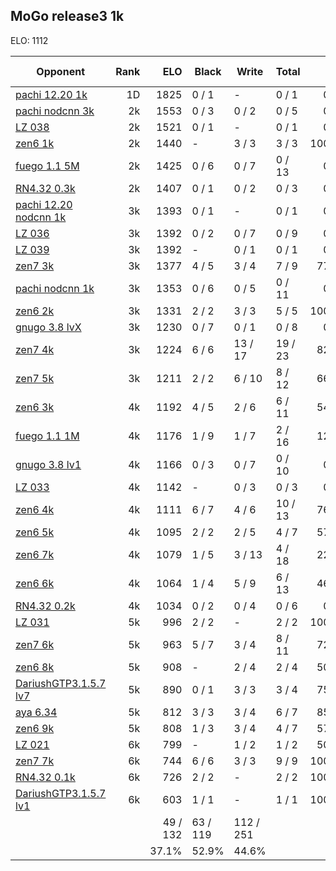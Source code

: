 ## MoGo release3 1k ##

ELO: 1112

Opponent | Rank | ELO | Black | Write | Total | Win rate
---------|-----:|----:|-------|-------|-------|-------:
[pachi 12.20 1k](pachi%2012.20%201k.md) | 1D | 1825 | 0 / 1 | - | 0 / 1 | 0.0%
[pachi nodcnn 3k](pachi%20nodcnn%203k.md) | 2k | 1553 | 0 / 3 | 0 / 2 | 0 / 5 | 0.0%
[LZ 038](LZ%20038.md) | 2k | 1521 | 0 / 1 | - | 0 / 1 | 0.0%
[zen6 1k](zen6%201k.md) | 2k | 1440 | - | 3 / 3 | 3 / 3 | 100.0%
[fuego 1.1 5M](fuego%201.1%205M.md) | 2k | 1425 | 0 / 6 | 0 / 7 | 0 / 13 | 0.0%
[RN4.32 0.3k](RN4.32%200.3k.md) | 2k | 1407 | 0 / 1 | 0 / 2 | 0 / 3 | 0.0%
[pachi 12.20 nodcnn 1k](pachi%2012.20%20nodcnn%201k.md) | 3k | 1393 | 0 / 1 | - | 0 / 1 | 0.0%
[LZ 036](LZ%20036.md) | 3k | 1392 | 0 / 2 | 0 / 7 | 0 / 9 | 0.0%
[LZ 039](LZ%20039.md) | 3k | 1392 | - | 0 / 1 | 0 / 1 | 0.0%
[zen7 3k](zen7%203k.md) | 3k | 1377 | 4 / 5 | 3 / 4 | 7 / 9 | 77.8%
[pachi nodcnn 1k](pachi%20nodcnn%201k.md) | 3k | 1353 | 0 / 6 | 0 / 5 | 0 / 11 | 0.0%
[zen6 2k](zen6%202k.md) | 3k | 1331 | 2 / 2 | 3 / 3 | 5 / 5 | 100.0%
[gnugo 3.8 lvX](gnugo%203.8%20lvX.md) | 3k | 1230 | 0 / 7 | 0 / 1 | 0 / 8 | 0.0%
[zen7 4k](zen7%204k.md) | 3k | 1224 | 6 / 6 | 13 / 17 | 19 / 23 | 82.6%
[zen7 5k](zen7%205k.md) | 3k | 1211 | 2 / 2 | 6 / 10 | 8 / 12 | 66.7%
[zen6 3k](zen6%203k.md) | 4k | 1192 | 4 / 5 | 2 / 6 | 6 / 11 | 54.5%
[fuego 1.1 1M](fuego%201.1%201M.md) | 4k | 1176 | 1 / 9 | 1 / 7 | 2 / 16 | 12.5%
[gnugo 3.8 lv1](gnugo%203.8%20lv1.md) | 4k | 1166 | 0 / 3 | 0 / 7 | 0 / 10 | 0.0%
[LZ 033](LZ%20033.md) | 4k | 1142 | - | 0 / 3 | 0 / 3 | 0.0%
[zen6 4k](zen6%204k.md) | 4k | 1111 | 6 / 7 | 4 / 6 | 10 / 13 | 76.9%
[zen6 5k](zen6%205k.md) | 4k | 1095 | 2 / 2 | 2 / 5 | 4 / 7 | 57.1%
[zen6 7k](zen6%207k.md) | 4k | 1079 | 1 / 5 | 3 / 13 | 4 / 18 | 22.2%
[zen6 6k](zen6%206k.md) | 4k | 1064 | 1 / 4 | 5 / 9 | 6 / 13 | 46.2%
[RN4.32 0.2k](RN4.32%200.2k.md) | 4k | 1034 | 0 / 2 | 0 / 4 | 0 / 6 | 0.0%
[LZ 031](LZ%20031.md) | 5k | 996 | 2 / 2 | - | 2 / 2 | 100.0%
[zen7 6k](zen7%206k.md) | 5k | 963 | 5 / 7 | 3 / 4 | 8 / 11 | 72.7%
[zen6 8k](zen6%208k.md) | 5k | 908 | - | 2 / 4 | 2 / 4 | 50.0%
[DariushGTP3.1.5.7 lv7](DariushGTP3.1.5.7%20lv7.md) | 5k | 890 | 0 / 1 | 3 / 3 | 3 / 4 | 75.0%
[aya 6.34](aya%206.34.md) | 5k | 812 | 3 / 3 | 3 / 4 | 6 / 7 | 85.7%
[zen6 9k](zen6%209k.md) | 5k | 808 | 1 / 3 | 3 / 4 | 4 / 7 | 57.1%
[LZ 021](LZ%20021.md) | 6k | 799 | - | 1 / 2 | 1 / 2 | 50.0%
[zen7 7k](zen7%207k.md) | 6k | 744 | 6 / 6 | 3 / 3 | 9 / 9 | 100.0%
[RN4.32 0.1k](RN4.32%200.1k.md) | 6k | 726 | 2 / 2 | - | 2 / 2 | 100.0%
[DariushGTP3.1.5.7 lv1](DariushGTP3.1.5.7%20lv1.md) | 6k | 603 | 1 / 1 | - | 1 / 1 | 100.0%
 | | | 49 / 132 | 63 / 119 | 112 / 251 | 
 | | | 37.1% | 52.9% | 44.6% | 
